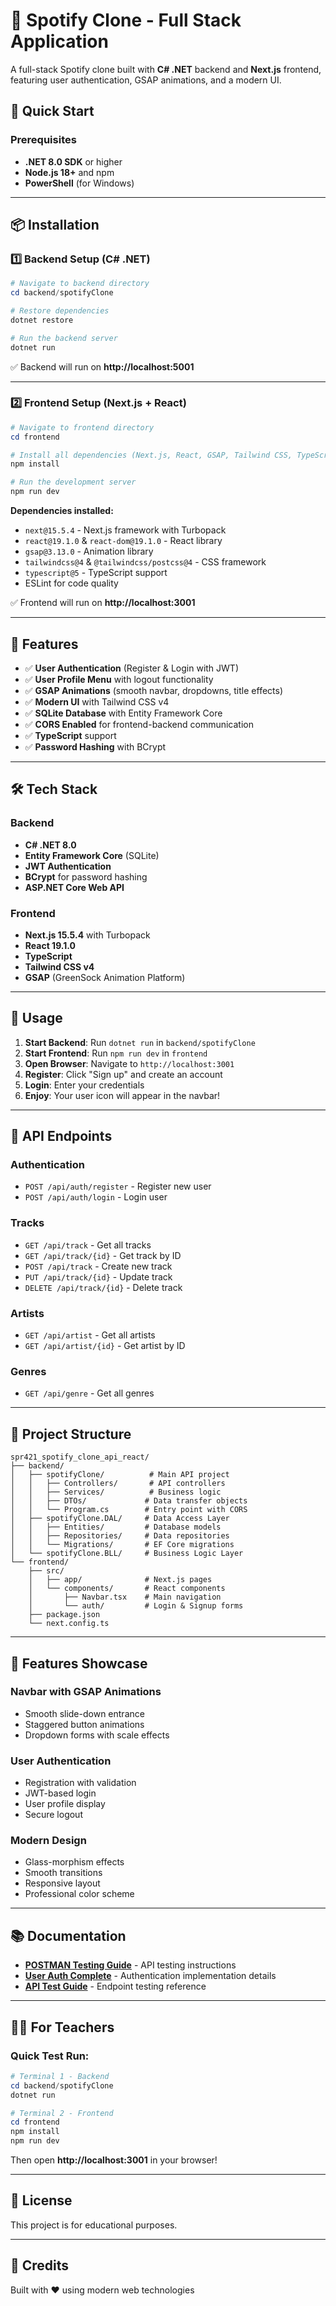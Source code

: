 # 🎵 Spotify Clone - Full Stack Application

A full-stack Spotify clone built with **C# .NET** backend and **Next.js** frontend, featuring user authentication, GSAP animations, and a modern UI.

## 🚀 Quick Start

### Prerequisites
- **.NET 8.0 SDK** or higher
- **Node.js 18+** and npm
- **PowerShell** (for Windows)

---

## 📦 Installation

### 1️⃣ Backend Setup (C# .NET)

```powershell
# Navigate to backend directory
cd backend/spotifyClone

# Restore dependencies
dotnet restore

# Run the backend server
dotnet run
```

✅ Backend will run on **http://localhost:5001**

---

### 2️⃣ Frontend Setup (Next.js + React)

```powershell
# Navigate to frontend directory
cd frontend

# Install all dependencies (Next.js, React, GSAP, Tailwind CSS, TypeScript)
npm install

# Run the development server
npm run dev
```

**Dependencies installed:**
- `next@15.5.4` - Next.js framework with Turbopack
- `react@19.1.0` & `react-dom@19.1.0` - React library
- `gsap@3.13.0` - Animation library
- `tailwindcss@4` & `@tailwindcss/postcss@4` - CSS framework
- `typescript@5` - TypeScript support
- ESLint for code quality

✅ Frontend will run on **http://localhost:3001**

---

## 🎯 Features

- ✅ **User Authentication** (Register & Login with JWT)
- ✅ **User Profile Menu** with logout functionality
- ✅ **GSAP Animations** (smooth navbar, dropdowns, title effects)
- ✅ **Modern UI** with Tailwind CSS v4
- ✅ **SQLite Database** with Entity Framework Core
- ✅ **CORS Enabled** for frontend-backend communication
- ✅ **TypeScript** support
- ✅ **Password Hashing** with BCrypt

---

## 🛠️ Tech Stack

### Backend
- **C# .NET 8.0**
- **Entity Framework Core** (SQLite)
- **JWT Authentication**
- **BCrypt** for password hashing
- **ASP.NET Core Web API**

### Frontend
- **Next.js 15.5.4** with Turbopack
- **React 19.1.0**
- **TypeScript**
- **Tailwind CSS v4**
- **GSAP** (GreenSock Animation Platform)

---

## 📝 Usage

1. **Start Backend**: Run `dotnet run` in `backend/spotifyClone`
2. **Start Frontend**: Run `npm run dev` in `frontend`
3. **Open Browser**: Navigate to `http://localhost:3001`
4. **Register**: Click "Sign up" and create an account
5. **Login**: Enter your credentials
6. **Enjoy**: Your user icon will appear in the navbar!

---

## 🔑 API Endpoints

### Authentication
- `POST /api/auth/register` - Register new user
- `POST /api/auth/login` - Login user

### Tracks
- `GET /api/track` - Get all tracks
- `GET /api/track/{id}` - Get track by ID
- `POST /api/track` - Create new track
- `PUT /api/track/{id}` - Update track
- `DELETE /api/track/{id}` - Delete track

### Artists
- `GET /api/artist` - Get all artists
- `GET /api/artist/{id}` - Get artist by ID

### Genres
- `GET /api/genre` - Get all genres

---

## 📂 Project Structure

```
spr421_spotify_clone_api_react/
├── backend/
│   ├── spotifyClone/          # Main API project
│   │   ├── Controllers/       # API controllers
│   │   ├── Services/          # Business logic
│   │   ├── DTOs/             # Data transfer objects
│   │   └── Program.cs        # Entry point with CORS
│   ├── spotifyClone.DAL/     # Data Access Layer
│   │   ├── Entities/         # Database models
│   │   ├── Repositories/     # Data repositories
│   │   └── Migrations/       # EF Core migrations
│   └── spotifyClone.BLL/     # Business Logic Layer
└── frontend/
    ├── src/
    │   ├── app/              # Next.js pages
    │   └── components/       # React components
    │       ├── Navbar.tsx    # Main navigation
    │       └── auth/         # Login & Signup forms
    ├── package.json
    └── next.config.ts
```

---

## 🎨 Features Showcase

### Navbar with GSAP Animations
- Smooth slide-down entrance
- Staggered button animations
- Dropdown forms with scale effects

### User Authentication
- Registration with validation
- JWT-based login
- User profile display
- Secure logout

### Modern Design
- Glass-morphism effects
- Smooth transitions
- Responsive layout
- Professional color scheme

---

## 📚 Documentation

- **[POSTMAN Testing Guide](backend/POSTMAN_TESTING_GUIDE.md)** - API testing instructions
- **[User Auth Complete](USER_AUTH_COMPLETE.md)** - Authentication implementation details
- **[API Test Guide](API_TEST_GUIDE.md)** - Endpoint testing reference

---

## 👨‍🏫 For Teachers

### Quick Test Run:
```powershell
# Terminal 1 - Backend
cd backend/spotifyClone
dotnet run

# Terminal 2 - Frontend
cd frontend
npm install
npm run dev
```

Then open **http://localhost:3001** in your browser!

---

## 📄 License

This project is for educational purposes.

---

## 🙏 Credits

Built with ❤️ using modern web technologies
